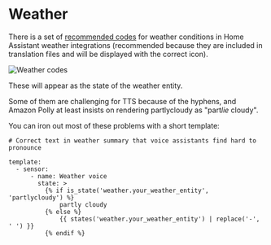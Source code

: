 # Weather

There is a set of [recommended codes](https://developers.home-assistant.io/docs/core/entity/weather) for weather conditions in Home Assistant weather integrations (recommended because they are included in translation files and will be displayed with the correct icon).

![Weather codes](https://github.com/jackjourneyman/custom-sentences-and-intents-in-Home-Assistant/blob/main/table_of_weather_codes.png)

These will appear as the state of the weather entity.



Some of them are challenging for TTS because of the hyphens, and Amazon Polly at least insists on rendering partlycloudy as "part*lie* cloudy".

You can iron out most of these problems with a short template:
```
# Correct text in weather summary that voice assistants find hard to pronounce

template:
  - sensor:
      - name: Weather voice
        state: >
          {% if is_state('weather.your_weather_entity', 'partlycloudy') %}
              partly cloudy
          {% else %}
              {{ states('weather.your_weather_entity') | replace('-', ' ') }}
          {% endif %}
```
